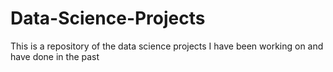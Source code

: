 # Data-Science-Projects
This is a repository of the data science projects I have been working on and have done in the past
